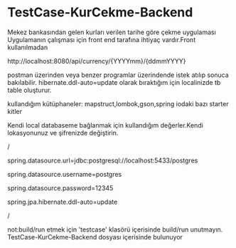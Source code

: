 # TestCase-KurCekme-Backend
Mekez bankasından gelen kurları verilen tarihe göre çekme uygulaması
Uygulamanın çalışması için front end tarafına ihtiyaç vardır.Front kullanılmadan

http://localhost:8080/api/currency/{YYYYmm}/{ddmmYYYY} 

postman üzerinden veya benzer programlar üzerindende istek atılıp sonuca bakılabilir.
hibernate.ddl-auto=update olarak bıraktığım için localinizde tb table oluşturur.


kullandığım kütüphaneler:
mapstruct,lombok,gson,spring iodaki bazı starter kitler


Kendi local databaseme bağlanmak için kullandığım değerler.Kendi lokasyonunuz ve şifrenizde değiştirin.

/

spring.datasource.url=jdbc:postgresql://localhost:5433/postgres

spring.datasource.username=postgres

spring.datasource.password=12345

spring.jpa.hibernate.ddl-auto=update

/

not:build/run etmek için 'testcase' klasörü içerisinde build/run unutmayın. TestCase-KurCekme-Backend dosyası içerisinde bulunuyor


